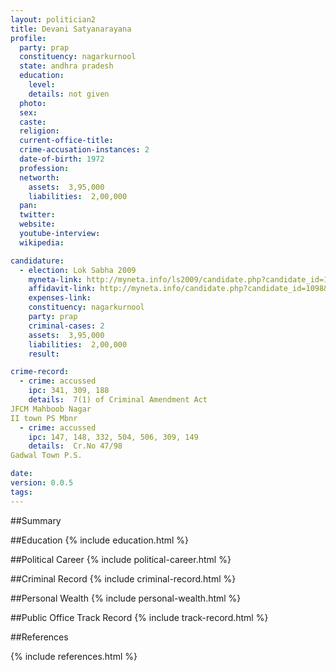 ```yaml
---
layout: politician2
title: Devani Satyanarayana
profile: 
  party: prap
  constituency: nagarkurnool
  state: andhra pradesh
  education: 
    level: 
    details: not given
  photo: 
  sex: 
  caste: 
  religion: 
  current-office-title: 
  crime-accusation-instances: 2
  date-of-birth: 1972
  profession: 
  networth: 
    assets:  3,95,000
    liabilities:  2,00,000
  pan: 
  twitter: 
  website: 
  youtube-interview: 
  wikipedia: 

candidature: 
  - election: Lok Sabha 2009
    myneta-link: http://myneta.info/ls2009/candidate.php?candidate_id=1098
    affidavit-link: http://myneta.info/candidate.php?candidate_id=1098&scan=original
    expenses-link: 
    constituency: nagarkurnool 
    party: prap
    criminal-cases: 2
    assets:  3,95,000
    liabilities:  2,00,000
    result:  

crime-record: 
  - crime: accussed
    ipc: 341, 309, 188
    details:  7(1) of Criminal Amendment Act
JFCM Mahboob Nagar
II town PS Mbnr  
  - crime: accussed
    ipc: 147, 148, 332, 504, 506, 309, 149
    details:  Cr.No 47/98
Gadwal Town P.S.  

date: 
version: 0.0.5
tags: 
---
```

##Summary


##Education
{% include education.html %}


##Political Career
{% include political-career.html %}


##Criminal Record
{% include criminal-record.html %}


##Personal Wealth
{% include personal-wealth.html %}


##Public Office Track Record
{% include track-record.html %}


##References


{% include references.html %}